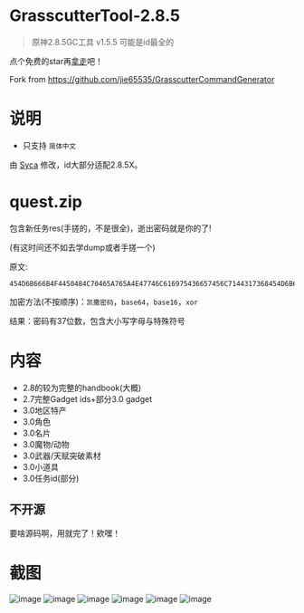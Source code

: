 # GrasscutterTool-2.8.5
> 原神2.8.5GC工具 v1.5.5
> 可能是id最全的

点个免费的star再[拿走](https://github.com/TeyvatL/GrasscutterTool-2.8.5/releases)吧！

Fork from https://github.com/jie65535/GrasscutterCommandGenerator

# 说明
 - 只支持 `简体中文`

由 [Syca](https://github.com/Sycamore0) 修改，id大部分适配2.8.5X。

# quest.zip
包含新任务res(手搓的，不是很全)，逝出密码就是你的了!

(有这时间还不如去学dump或者手搓一个)

原文:
```
454D6B666B4F4450484C70465A765A4E47746C616975436657456C7144317368454D6B666B4F4450484C704655464A7148736C61567548516C4F48485A684E6242766B3958593D3D
```

加密方法(不按顺序)：`凯撒密码`，`base64`，`base16`，`xor`

结果：密码有37位数，包含大小写字母与特殊符号

# 内容
 - 2.8的较为完整的handbook(大概)
 - 2.7完整Gadget ids+部分3.0 gadget
 - 3.0地区特产
 - 3.0角色
 - 3.0名片
 - 3.0魔物/动物
 - 3.0武器/天赋突破素材
 - 3.0小道具
 - 3.0任务id(部分)

## 不开源
要啥源码啊，用就完了！欸嘿！

# 截图
![image](https://user-images.githubusercontent.com/64587684/182167764-994dc7bf-9c0d-456b-b4bf-a20a3a94bcf9.png)
![image](https://user-images.githubusercontent.com/64587684/181867146-4ad75bce-6a25-4007-9899-697035ca441f.png)
![image](https://user-images.githubusercontent.com/64587684/181867162-6fcb6402-1c8b-4efd-bd3d-c2e694c990e6.png)
![image](https://user-images.githubusercontent.com/64587684/181867174-abe72e26-1030-4342-aa47-f83354daaf43.png)
![image](https://user-images.githubusercontent.com/64587684/181867167-65011d7c-6665-43d4-87a3-aa4e815da677.png)
![image](https://user-images.githubusercontent.com/64587684/181867194-814cf34e-92ea-4d33-ac6a-9bb7ddfe2202.png)


